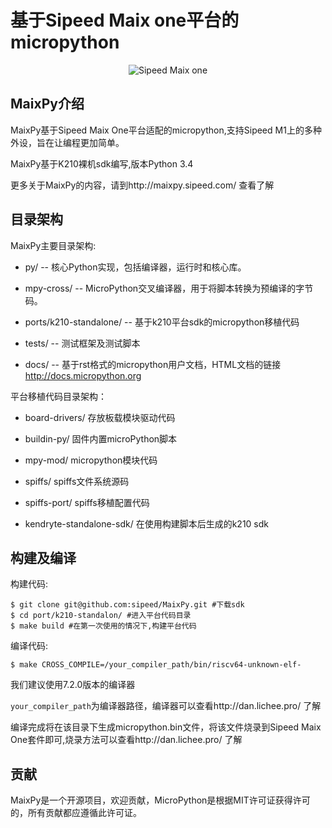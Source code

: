 基于Sipeed Maix one平台的micropython
======================================
<p align="center">
  <img src="http://pgeza64pd.bkt.clouddn.com/dan-board.jpg" alt="Sipeed Maix one"/>
</p>

MaixPy介绍
------------

MaixPy基于Sipeed Maix One平台适配的micropython,支持Sipeed M1上的多种外设，旨在让编程更加简单。

MaixPy基于K210裸机sdk编写,版本Python 3.4

更多关于MaixPy的内容，请到http://maixpy.sipeed.com/ 查看了解


目录架构
------------

MaixPy主要目录架构:

- py/ --  核心Python实现，包括编译器，运行时和核心库。

- mpy-cross/ --   MicroPython交叉编译器，用于将脚本转换为预编译的字节码。 

- ports/k210-standalone/ -- 基于k210平台sdk的micropython移植代码

- tests/ -- 测试框架及测试脚本 

- docs/ -- 基于rst格式的micropython用户文档，HTML文档的链接 http://docs.micropython.org 

平台移植代码目录架构：

- board-drivers/  存放板载模块驱动代码

- buildin-py/ 固件内置microPython脚本

- mpy-mod/ micropython模块代码

- spiffs/ spiffs文件系统源码

- spiffs-port/ spiffs移植配置代码

- kendryte-standalone-sdk/ 在使用构建脚本后生成的k210 sdk

构建及编译
--------------------

构建代码:

    $ git clone git@github.com:sipeed/MaixPy.git #下载sdk
	$ cd port/k210-standalon/ #进入平台代码目录
	$ make build #在第一次使用的情况下,构建平台代码

编译代码:

	$ make CROSS_COMPILE=/your_compiler_path/bin/riscv64-unknown-elf-
	
我们建议使用7.2.0版本的编译器

`your_compiler_path`为编译器路径，编译器可以查看http://dan.lichee.pro/ 了解

编译完成将在该目录下生成micropython.bin文件，将该文件烧录到Sipeed Maix One套件即可,烧录方法可以查看http://dan.lichee.pro/ 了解
	

贡献
------------

MaixPy是一个开源项目，欢迎贡献，MicroPython是根据MIT许可证获得许可的，所有贡献都应遵循此许可证。
